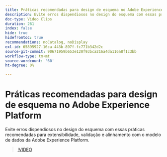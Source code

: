 ```yaml
---
title: Práticas recomendadas para design de esquema no Adobe Experience Platform
description: Evite erros dispendiosos no design do esquema com essas práticas recomendadas para extensibilidade, validação e alinhamento com o modelo de dados da Adobe Experience Platform.
doc-type: Video Clips
duration: 261
index: false
hide: true
hidefromtoc: true
recommendations: noCatalog, noDisplay
exl-id: 65895927-16ca-443b-897f-fc771b342d2c
source-git-commit: 90671959b653e120f93bca216a4da116a8f1c3bb
workflow-type: tm+mt
source-wordcount: '60'
ht-degree: 0%

---
```


# Práticas recomendadas para design de esquema no Adobe Experience Platform

Evite erros dispendiosos no design do esquema com essas práticas recomendadas para extensibilidade, validação e alinhamento com o modelo de dados da Adobe Experience Platform.

<!-- 72_S655_3442541_260_best-practices-for-schema-design-in-adobe-experience-platform -->
>[!VIDEO](https://video.tv.adobe.com/v/3460116/?learn=on&enablevpops=true&captions=por_br)
